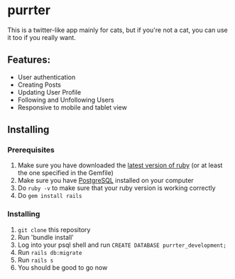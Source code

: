 # purrter

This is a twitter-like app mainly for cats, but if you're not a cat, you can use it too if you really want.

## Features:

* User authentication
* Creating Posts
* Updating User Profile
* Following and Unfollowing Users
* Responsive to mobile and tablet view

## Installing

### Prerequisites
1. Make sure you have downloaded the [latest version of ruby](https://www.ruby-lang.org/en/downloads/) (or at least the one specified in the Gemfile)
2. Make sure you have [PostgreSQL](https://www.postgresql.org/download/) installed on your computer
3. Do `ruby -v` to make sure that your ruby version is working correctly
4. Do `gem install rails`

### Installing
1. `git clone` this repository
2. Run 'bundle install'
3. Log into your psql shell and run `CREATE DATABASE purrter_development;`
3. Run `rails db:migrate`
4. Run `rails s`
5. You should be good to go now
